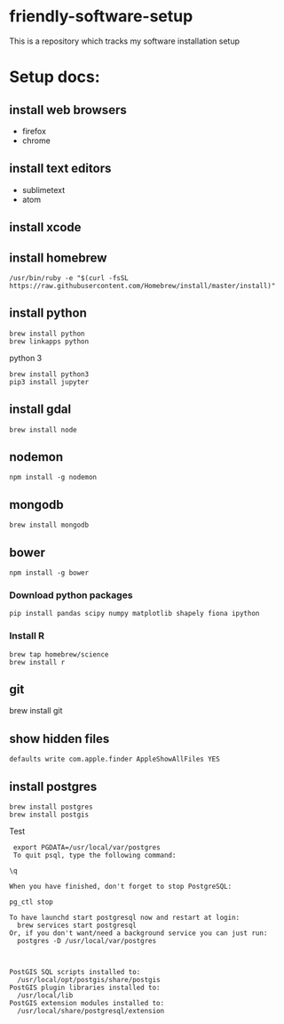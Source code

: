# friendly-software-setup
This is a repository which tracks my software installation setup


# Setup docs:

## install web browsers

* firefox
* chrome

## install text editors

* sublimetext
* atom

## install xcode

## install homebrew

```
/usr/bin/ruby -e "$(curl -fsSL https://raw.githubusercontent.com/Homebrew/install/master/install)"
```

## install python

```
brew install python
brew linkapps python
```
python 3

```
brew install python3
pip3 install jupyter
```

## install gdal
```
brew install node
```

## nodemon 
	npm install -g nodemon	
	

## mongodb
	brew install mongodb

## bower

```
npm install -g bower
```

### Download python packages

	pip install pandas scipy numpy matplotlib shapely fiona ipython
	
	
### Install R

	brew tap homebrew/science
	brew install r

## git

brew install git
	
## show hidden files

```
defaults write com.apple.finder AppleShowAllFiles YES
```

## install postgres
```
brew install postgres
brew install postgis

```

Test
```
 export PGDATA=/usr/local/var/postgres
 To quit psql, type the following command:

\q

When you have finished, don't forget to stop PostgreSQL:

pg_ctl stop

```

```
To have launchd start postgresql now and restart at login:
  brew services start postgresql
Or, if you don't want/need a background service you can just run:
  postgres -D /usr/local/var/postgres
  


PostGIS SQL scripts installed to:
  /usr/local/opt/postgis/share/postgis
PostGIS plugin libraries installed to:
  /usr/local/lib
PostGIS extension modules installed to:
  /usr/local/share/postgresql/extension
```
	
